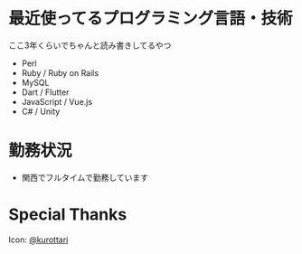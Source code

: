 # 最近使ってるプログラミング言語・技術
ここ3年くらいでちゃんと読み書きしてるやつ

- Perl
- Ruby / Ruby on Rails
- MySQL
- Dart / Flutter
- JavaScript / Vue.js
- C# / Unity

# 勤務状況
- 関西でフルタイムで勤務しています

# Special Thanks
Icon: [@kurottari](https://twitter.com/kurottari)
